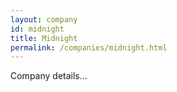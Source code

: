 ```yaml
---
layout: company
id: midnight
title: Midnight
permalink: /companies/midnight.html
---
```


Company details...